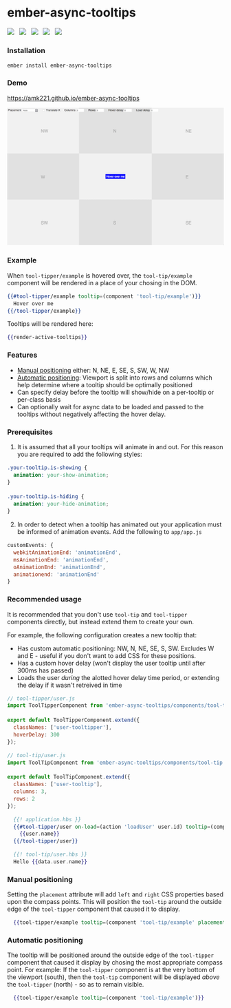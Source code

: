 # ember-async-tooltips

<a href="http://emberobserver.com/addons/ember-async-tooltips"><img src="http://emberobserver.com/badges/ember-async-tooltips.svg"></a> &nbsp; <a href="https://david-dm.org/amk221/ember-async-tooltips#badge-embed"><img src="https://david-dm.org/amk221/ember-async-tooltips.svg"></a> &nbsp; <a href="https://david-dm.org/amk221/ember-async-tooltips#dev-badge-embed"><img src="https://david-dm.org/amk221/ember-async-tooltips/dev-status.svg"></a> &nbsp; <a href="https://codeclimate.com/github/amk221/ember-async-tooltips"><img src="https://codeclimate.com/github/amk221/ember-async-tooltips/badges/gpa.svg" /></a> &nbsp; <a href="http://travis-ci.org/amk221/ember-async-tooltips"><img src="https://travis-ci.org/amk221/ember-async-tooltips.svg?branch=master"></a>

### Installation
```
ember install ember-async-tooltips
```

### Demo

https://amk221.github.io/ember-async-tooltips

<a href="https://amk221.github.io/ember-async-tooltips">
  <img src="docs/screenshot.png" width="512" height="319">
</a>

### Example

When `tool-tipper/example` is hovered over, the `tool-tip/example` component will be rendered in a place of your chosing in the DOM.

```handlebars
{{#tool-tipper/example tooltip=(component 'tool-tip/example')}}
  Hover over me
{{/tool-tipper/example}}
```

Tooltips will be rendered here:

```handlebars
{{render-active-tooltips}}
```

### Features

* [Manual positioning](#manual-positioning) either: N, NE, E, SE, S, SW, W, NW
* [Automatic positioning](#automatic-positioning): Viewport is split into rows and columns which help determine where a tooltip should be optimally positioned
* Can specify delay before the tooltip will show/hide on a per-tooltip or per-class basis
* Can optionally wait for async data to be loaded and passed to the tooltips without negatively affecting the hover delay.

### Prerequisites

1. It is assumed that all your tooltips will animate in and out. For this reason
  you are required to add the following styles:

  ```css
  .your-tooltip.is-showing {
    animation: your-show-animation;
  }

  .your-tooltip.is-hiding {
    animation: your-hide-animation;
  }
  ```

2. In order to detect when a tooltip has animated out your application must be
   informed of animation events. Add the following to `app/app.js`

  ```javascript
  customEvents: {
    webkitAnimationEnd: 'animationEnd',
    msAnimationEnd: 'animationEnd',
    oAnimationEnd: 'animationEnd',
    animationend: 'animationEnd'
  }
  ```

### Recommended usage

It is recommended that you don't use `tool-tip` and `tool-tipper` components directly, but instead extend them to create your own.

For example, the following configuration creates a new tooltip that:
* Has custom automatic positioning: NW, N, NE, SE, S, SW.
  Excludes W and E - useful if you don't want to add CSS for these positions.
* Has a custom hover delay (won't display the user tooltip until after 300ms has passed)
* Loads the user _during_ the alotted hover delay time period, or extending the delay if it wasn't retreived in time


```javascript
// tool-tipper/user.js
import ToolTipperComponent from 'ember-async-tooltips/components/tool-tipper';

export default ToolTipperComponent.extend({
  classNames: ['user-tooltipper'],
  hoverDelay: 300
});
```

```javascript
// tool-tip/user.js
import ToolTipComponent from 'ember-async-tooltips/components/tool-tip';

export default ToolTipComponent.extend({
  classNames: ['user-tooltip'],
  columns: 3,
  rows: 2
});
```

```handlebars
  {{! application.hbs }}
  {{#tool-tipper/user on-load=(action 'loadUser' user.id) tooltip=(component 'tool-tip/user')}}
    {{user.name}}
  {{/tool-tipper/user}}
```

```handlebars
  {{! tool-tip/user.hbs }}
  Hello {{data.user.name}}
```

### Manual positioning

Setting the `placement` attribute will add `left` and `right` CSS properties based upon the compass points. This will position the `tool-tip` around the outside edge of the `tool-tipper` component that caused it to display.

```handlebars
  {{tool-tipper/example tooltip=(component 'tool-tip/example' placement='NW')}}
```

### Automatic positioning

The tooltip will be positioned around the outside edge of the `tool-tipper` component that caused it display by chosing the most appropriate compass point. For example: If the `tool-tipper` component is at the very bottom of the viewport (south), then the `tool-tip` component will be displayed _above_ the `tool-tipper` (north) - so as to remain visible.

```handlebars
  {{tool-tipper/example tooltip=(component 'tool-tip/example')}}
```
